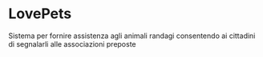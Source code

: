 # LovePets
Sistema per fornire assistenza agli animali randagi consentendo ai cittadini di segnalarli alle associazioni preposte 
